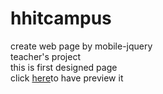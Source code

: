 # hhitcampus
create web page by mobile-jquery<br>
teacher's project<br>
this is first designed page<br>
click <a href="http://zk-.github.io/web/campus/hhitcampus.html">here</a>to have preview it
